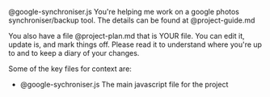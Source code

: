 @google-synchroniser.js You're helping me work on a google photos synchroniser/backup tool. The details can be found at @project-guide.md

You also have a file @project-plan.md that is YOUR file. You can edit it, update is, and mark things off. Please read it to understand where you're up to and to keep a diary of your changes.

Some of the key files for context are:
- @google-sychroniser.js The main javascript file for the project